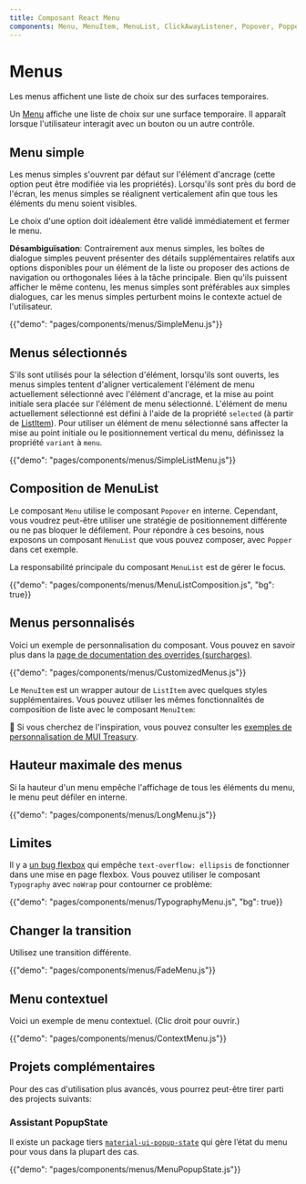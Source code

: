 ```yaml
---
title: Composant React Menu
components: Menu, MenuItem, MenuList, ClickAwayListener, Popover, Popper
---
```


# Menus

<p class="description">Les menus affichent une liste de choix sur des surfaces temporaires.</p>

Un [Menu](https://material.io/design/components/menus.html) affiche une liste de choix sur une surface temporaire. Il apparaît lorsque l'utilisateur interagit avec un bouton ou un autre contrôle.

## Menu simple

Les menus simples s'ouvrent par défaut sur l'élément d'ancrage (cette option peut être modifiée via les propriétés). Lorsqu'ils sont près du bord de l'écran, les menus simples se réalignent verticalement afin que tous les éléments du menu soient visibles.

Le choix d'une option doit idéalement être validé immédiatement et fermer le menu.

**Désambiguïsation**: Contrairement aux menus simples, les boîtes de dialogue simples peuvent présenter des détails supplémentaires relatifs aux options disponibles pour un élément de la liste ou proposer des actions de navigation ou orthogonales liées à la tâche principale. Bien qu'ils puissent afficher le même contenu, les menus simples sont préférables aux simples dialogues, car les menus simples perturbent moins le contexte actuel de l'utilisateur.

{{"demo": "pages/components/menus/SimpleMenu.js"}}

## Menus sélectionnés

S'ils sont utilisés pour la sélection d'élément, lorsqu'ils sont ouverts, les menus simples tentent d'aligner verticalement l'élément de menu actuellement sélectionné avec l'élément d'ancrage, et la mise au point initiale sera placée sur l'élément de menu sélectionné. L'élément de menu actuellement sélectionné est défini à l'aide de la propriété `selected` (à partir de [ListItem](/api/list-item/)). Pour utiliser un élément de menu sélectionné sans affecter la mise au point initiale ou le positionnement vertical du menu, définissez la propriété `variant` à `menu`.

{{"demo": "pages/components/menus/SimpleListMenu.js"}}

## Composition de MenuList

Le composant `Menu` utilise le composant `Popover` en interne. Cependant, vous voudrez peut-être utiliser une stratégie de positionnement différente ou ne pas bloquer le défilement. Pour répondre à ces besoins, nous exposons un composant `MenuList` que vous pouvez composer, avec `Popper` dans cet exemple.

La responsabilité principale du composant `MenuList` est de gérer le focus.

{{"demo": "pages/components/menus/MenuListComposition.js", "bg": true}}

## Menus personnalisés

Voici un exemple de personnalisation du composant. Vous pouvez en savoir plus dans la [page de documentation des overrides (surcharges)](/customization/components/).

{{"demo": "pages/components/menus/CustomizedMenus.js"}}

Le `MenuItem` est un wrapper autour de `ListItem` avec quelques styles supplémentaires. Vous pouvez utiliser les mêmes fonctionnalités de composition de liste avec le composant `MenuItem`:

🎨 Si vous cherchez de l'inspiration, vous pouvez consulter les [exemples de personnalisation de MUI Treasury](https://mui-treasury.com/styles/menu).

## Hauteur maximale des menus

Si la hauteur d'un menu empêche l'affichage de tous les éléments du menu, le menu peut défiler en interne.

{{"demo": "pages/components/menus/LongMenu.js"}}

## Limites

Il y a [un bug flexbox](https://bugs.chromium.org/p/chromium/issues/detail?id=327437) qui empêche `text-overflow: ellipsis` de fonctionner dans une mise en page flexbox. Vous pouvez utiliser le composant `Typography` avec `noWrap` pour contourner ce problème:

{{"demo": "pages/components/menus/TypographyMenu.js", "bg": true}}

## Changer la transition

Utilisez une transition différente.

{{"demo": "pages/components/menus/FadeMenu.js"}}

## Menu contextuel

Voici un exemple de menu contextuel. (Clic droit pour ouvrir.)

{{"demo": "pages/components/menus/ContextMenu.js"}}

## Projets complémentaires

Pour des cas d'utilisation plus avancés, vous pourrez peut-être tirer parti des projects suivants:

### Assistant PopupState

Il existe un package tiers [`material-ui-popup-state`](https://github.com/jcoreio/material-ui-popup-state) qui gère l’état du menu pour vous dans la plupart des cas.

{{"demo": "pages/components/menus/MenuPopupState.js"}}